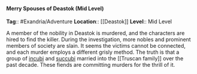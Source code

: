 #### Merry Spouses of Deastok (Mid Level)
**Tag**:: #Exandria/Adventure
**Location**:: [[Deastok]]
**Level**:: Mid Level

 A member of the nobility in Deastok is murdered, and the characters are hired to find the killer. During the investigation, more nobles and prominent members of society are slain. It seems the victims cannot be connected, and each murder employs a different grisly method. The truth is that a group of [incubi](https://www.dndbeyond.com/monsters/incubus) and [succubi](https://www.dndbeyond.com/monsters/succubus) married into the [[Truscan family]] over the past decade. These fiends are committing murders for the thrill of it.
